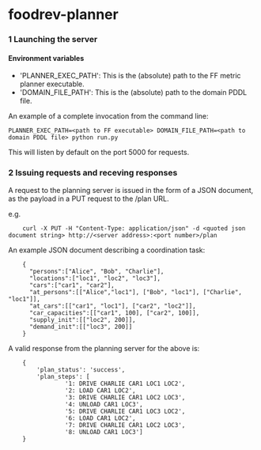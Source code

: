 # foodrev-planner

###     1       Launching the server

#### Environment variables
* 'PLANNER_EXEC_PATH': This is the (absolute) path to the FF metric planner executable.
* 'DOMAIN_FILE_PATH': This is the (absolute) path to the domain PDDL file.

An example of a complete invocation from the command line:

    PLANNER_EXEC_PATH=<path to FF executable> DOMAIN_FILE_PATH=<path to domain PDDL file> python run.py

This will listen by default on the port 5000 for requests.

###     2       Issuing requests and receving responses

A request to the planning server is issued in the form of a JSON document, as the payload in a PUT request to the /plan URL.

e.g.

        curl -X PUT -H "Content-Type: application/json" -d <quoted json document string> http://<server address>:<port number>/plan

An example JSON document describing a coordination task:

        {
          "persons":["Alice", "Bob", "Charlie"],
          "locations":["loc1", "loc2", "loc3"],
          "cars":["car1", "car2"],
          "at_persons":[["Alice","loc1"], ["Bob", "loc1"], ["Charlie", "loc1"]],
          "at_cars":[["car1", "loc1"], ["car2", "loc2"]],
          "car_capacities":[["car1", 100], ["car2", 100]],
          "supply_init":[["loc2", 200]],
          "demand_init":[["loc3", 200]]
        }

A valid response from the planning server for the above is:

        {
            'plan_status': 'success', 
            'plan_steps': [
                    '1: DRIVE CHARLIE CAR1 LOC1 LOC2', 
                    '2: LOAD CAR1 LOC2', 
                    '3: DRIVE CHARLIE CAR1 LOC2 LOC3', 
                    '4: UNLOAD CAR1 LOC3', 
                    '5: DRIVE CHARLIE CAR1 LOC3 LOC2', 
                    '6: LOAD CAR1 LOC2', 
                    '7: DRIVE CHARLIE CAR1 LOC2 LOC3', 
                    '8: UNLOAD CAR1 LOC3']
        }
